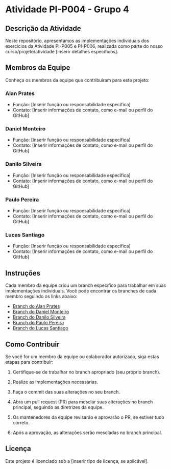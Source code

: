 # Atividade PI-P004 - Grupo 4

## Descrição da Atividade
Neste repositório, apresentamos as implementações individuais dos exercícios da Atividade PI-P005 e PI-P006, realizada como parte do nosso curso/projeto/atividade [inserir detalhes específicos].

## Membros da Equipe
Conheça os membros da equipe que contribuíram para este projeto:

### Alan Prates
- Função: [Inserir função ou responsabilidade específica]
- Contato: [Inserir informações de contato, como e-mail ou perfil do GitHub]

### Daniel Monteiro
- Função: [Inserir função ou responsabilidade específica]
- Contato: [Inserir informações de contato, como e-mail ou perfil do GitHub]

### Danilo Silveira
- Função: [Inserir função ou responsabilidade específica]
- Contato: [Inserir informações de contato, como e-mail ou perfil do GitHub]

### Paulo Pereira
- Função: [Inserir função ou responsabilidade específica]
- Contato: [Inserir informações de contato, como e-mail ou perfil do GitHub]

### Lucas Santiago
- Função: [Inserir função ou responsabilidade específica]
- Contato: [Inserir informações de contato, como e-mail ou perfil do GitHub]
## Instruções
Cada membro da equipe criou um branch específico para trabalhar em suas implementações individuais. Você pode encontrar os branches de cada membro seguindo os links abaixo:

- [Branch do Alan Prates](AlanPrates)
- [Branch do Daniel Monteiro](link_para_o_branch_do_Daniel)
- [Branch do Danilo Silveira](link_para_o_branch_do_Danilo)
- [Branch do Paulo Pereira](link_para_o_branch_do_Paulo)
- [Branch do Lucas Santiago](link_para_o_branch_Lucas_Santiago)

## Como Contribuir
Se você for um membro da equipe ou colaborador autorizado, siga estas etapas para contribuir:

1. Certifique-se de trabalhar no branch apropriado (seu próprio branch).

2. Realize as implementações necessárias.

3. Faça o commit das suas alterações no seu branch.

4. Abra um pull request (PR) para mesclar suas alterações no branch principal, seguindo as diretrizes da equipe.

5. Os mantenedores da equipe revisarão e aprovarão o PR, se estiver tudo correto.

6. Após a aprovação, as alterações serão mescladas no branch principal.

## Licença
Este projeto é licenciado sob a [inserir tipo de licença, se aplicável].


